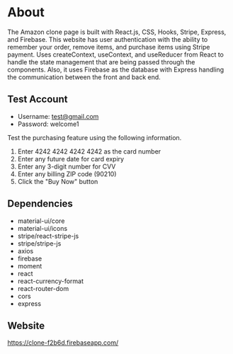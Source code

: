 # About

The Amazon clone page is built with React.js, CSS, Hooks, Stripe, Express, and Firebase. This website has user authentication with the ability to remember your order, remove items, and purchase items using Stripe payment. Uses createContext, useContext, and useReducer from React to handle the state management that are being passed through the components. Also, it uses Firebase as the database with Express handling the communication between the front and back end. 


## Test Account
- Username: test@gmail.com
- Password: welcome1

Test the purchasing feature using the following information.

1. Enter 4242 4242 4242 4242 as the card number
2. Enter any future date for card expiry
3. Enter any 3-digit number for CVV
4. Enter any billing ZIP code (90210)
5. Click the "Buy Now" button

## Dependencies

- material-ui/core
- material-ui/icons
- stripe/react-stripe-js
- stripe/stripe-js
- axios
- firebase
- moment
- react
- react-currency-format
- react-router-dom
- cors
- express

## Website 
https://clone-f2b6d.firebaseapp.com/
